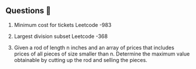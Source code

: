## Questions 📝

1. Minimum cost for tickets Leetcode -983

2. Largest division subset Leetcode -368

3. Given a rod of length n inches and an array of prices that includes prices of all pieces of size smaller than n. 
    Determine the maximum value obtainable by cutting up the rod and selling the pieces.